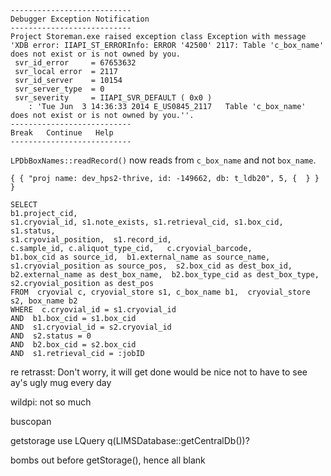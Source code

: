     ---------------------------
    Debugger Exception Notification
    ---------------------------
    Project Storeman.exe raised exception class Exception with message 'XDB error: IIAPI_ST_ERRORInfo: ERROR '42500' 2117: Table 'c_box_name' does not exist or is not owned by you.
     svr_id_error     = 67653632
     svr_local error  = 2117
     svr_id_server    = 10154
     svr_server_type  = 0
     svr_severity     = IIAPI_SVR_DEFAULT ( 0x0 )
        : 'Tue Jun  3 14:36:33 2014 E_US0845_2117   Table 'c_box_name' does not exist or is not owned by you.''.
    ---------------------------
    Break   Continue   Help   
    ---------------------------

`LPDbBoxNames::readRecord()` now reads from `c_box_name` and not `box_name`.


    { { "proj name: dev_hps2-thrive, id: -149662, db: t_ldb20", 5, {  } } }

    SELECT  
    b1.project_cid,  
    s1.cryovial_id, s1.note_exists, s1.retrieval_cid, s1.box_cid, s1.status, 
    s1.cryovial_position,  s1.record_id, 
    c.sample_id, c.aliquot_type_cid,   c.cryovial_barcode,  
    b1.box_cid as source_id,  b1.external_name as source_name,  
    s1.cryovial_position as source_pos,  s2.box_cid as dest_box_id,  
    b2.external_name as dest_box_name,  b2.box_type_cid as dest_box_type,   
    s2.cryovial_position as dest_pos 
    FROM  cryovial c, cryovial_store s1, c_box_name b1,  cryovial_store s2, box_name b2 
    WHERE  c.cryovial_id = s1.cryovial_id 
    AND  b1.box_cid = s1.box_cid 
    AND  s1.cryovial_id = s2.cryovial_id 
    AND  s2.status = 0 
    AND  b2.box_cid = s2.box_cid 
    AND  s1.retrieval_cid = :jobID

re retrasst:
Don't worry, it will get done
would be nice not to have to see ay's ugly mug every day

wildpi:
not so much

buscopan

getstorage use LQuery q(LIMSDatabase::getCentralDb())?

bombs out before getStorage(), hence all blank